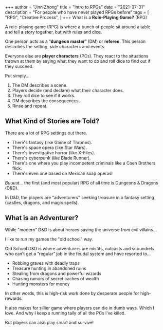 +++
author = "Jinn Zhong"
title = "Intro to RPGs"
date = "2021-07-31"
description = "For people who have never played RPGs before"
tags = [
    "RPG",
    "Creative Process",
]
+++
What is a **Role-Playing Game?** (RPG)

A role-playing game (RPG) is where a bunch of people sit around a table and tell a story together, but with rules and dice.

One person acts as a “**dungeon master**” (DM) or **referee**. This person describes the setting, side characters and events.

Everyone else are **player characters** (PCs). They react to the situations thrown at them by saying what they want to do and roll dice to find out if they succeed.

Put simply...

1. The DM describes a scene.
2. Players decide (and declare) what their character does.
3. They roll dice to see if it works.
4. DM describes the consequences.
5. Rinse and repeat.

## What Kind of Stories are Told?
There are a lot of RPG settings out there. 

* There's fantasy (like Game of Thrones).
* There's space opera (like Star Wars).
* There's investigative horror (like X-Files).
* There's cyberpunk (like Blade Runner).
* There's one where you play incompetent criminals like a Coen Brothers flick.
* There's even one based on Mexican soap operas!

*Buuuut...* the first (and most popular) RPG of all time is Dungeons & Dragons (D&D).

In D&D, the players are "adventurers" seeking treasure in a fantasy setting (castles, dragons, and magic spells).

## What is an Adventurer?

While "modern" D&D is about heroes saving the universe from evil villains...

I like to run my games the "old school" way.

Old School D&D is where adventurers are misfits, outcasts and scoundrels who can’t get a “regular” job in the feudal system and have resorted to...

* Robbing graves with deadly traps
* Treasure hunting in abandoned ruins
* Stealing from dragons and powerful wizards
* Chasing rumors of secret caches of wealth
* Hunting monsters for money

In other words, this is high-risk work done by desperate people for high-rewards.

It also makes for sillier game where players can die in dumb ways. Which I love. And why I keep a running tally of all the PCs I've killed.

But players can also play smart and survive!
